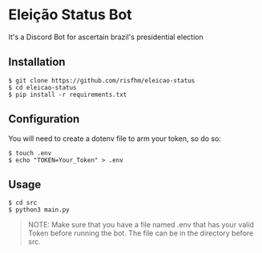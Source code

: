 # Eleição Status Bot

It's a Discord Bot for ascertain brazil's presidential election 

## Installation

```shell
$ git clone https://github.com/risfhm/eleicao-status
$ cd eleicao-status
$ pip install -r requirements.txt
```

## Configuration

You will need to create a dotenv file to arm your token, so do so:

```shell
$ touch .env
$ echo "TOKEN=Your_Token" > .env
```

## Usage

```shell
$ cd src
$ python3 main.py
```

> NOTE: Make sure that you have a file named .env that has your valid Token before running the bot. The file can be in the directory before src.
